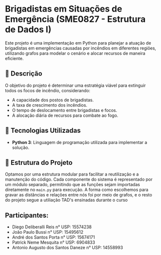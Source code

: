 # Brigadistas em Situações de Emergência (SME0827 - Estrutura de Dados I)

Este projeto é uma implementação em Python para planejar a atuação de brigadistas em emergências causadas por incêndios em diferentes regiões, utilizando grafos para modelar o cenário e alocar recursos de maneira eficiente.

## 📌 Descrição

O objetivo do projeto é determinar uma estratégia viável para extinguir todos os focos de incêndio, considerando:
- A capacidade dos postos de brigadistas.
- A taxa de crescimento dos incêndios.
- O tempo de deslocamento entre brigadistas e focos.
- A alocação diária de recursos para combate ao fogo.

## 🔧 Tecnologias Utilizadas

- **Python 3**: Linguagem de programação utilizada para implementar a solução.

## 📁 Estrutura do Projeto

Optamos por uma estrutura modular para facilitar a reutilização e a manutenção do código. Cada componente do sistema é representado por um módulo separado, permitindo que as funções sejam importadas diretamente no `main.py` para execução. A forma como escolhemos para gravar as distâncias e relações entre nós foi por meio de grafos, e o resto do projeto segue a utiliação TAD's ensinadas durante o curso

## Participantes:
- Diego Deliberalli Reis    n° USP: 15574238
- João Paulo Bussi          n° USP: 15495612
- André dos Santos Porta    n° USP: 15674171
- Patrick Neme Mesquita     n° USP: 6904833
- Antonio Augusto dos Santos Daneze    n° USP: 14558993
